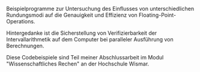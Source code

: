 Beispielprogramme zur Untersuchung des Einflusses von unterschiedlichen Rundungsmodi auf die Genauigkeit und Effizienz von Floating-Point-Operations.

Hintergedanke ist die Sicherstellung von Verifizierbarkeit der Intervallarithmetik auf dem Computer bei paralleler Ausführung von Berechnungen.

Diese Codebeispiele sind Teil meiner Abschlussarbeit im Modul "Wissenschaftliches Rechen" an der Hochschule Wismar.
